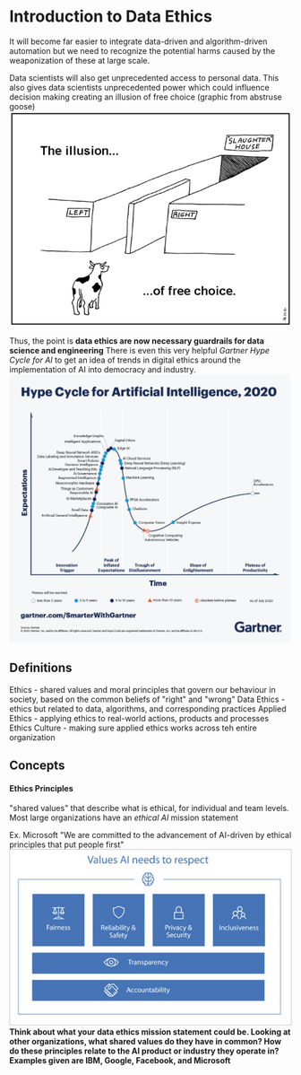 # Introduction to Data Ethics

It will become far easier to integrate data-driven and algorithm-driven automation but we need to recognize the potential harms caused by the weaponization of these at large scale.

Data scientists will also get unprecedented access to personal data. This also gives data scientists unprecedented power which could influence decision making creating an illusion of free choice (graphic from abstruse goose)<br>
![Illusion of Free Choice (Abstruse Goose)](../images/freechoice.png)

Thus, the point is __data ethics are now necessary guardrails for data science and engineering__ There is even this very helpful _Gartner Hype Cycle for AI_ to get an idea of trends in digital ethics around the implementation of AI into democracy and industry.
![Gartner Hype Cycle for AI](../images/hypecycle.png)


## Definitions
Ethics - shared values and moral principles that govern our behaviour in society, based on the common beliefs of "right" and "wrong"
Data Ethics - ethics but related to data, algorithms, and corresponding practices
Applied Ethics - applying ethics to real-world actions, products and processes
Ethics Culture - making sure applied ethics works across teh entire organization

## Concepts

#### Ethics Principles
"shared values" that describe what is ethical, for individual and team levels.
Most large organizations have an _ethical AI_ mission statement

Ex. Microsoft
"We are committed to the advancement of AI-driven by ethical principles that put people first"
![Microsoft ethical AI Mission Statement](../images/microsoftAIms.png) <br>
__Think about what your data ethics mission statement could be. Looking at other organizations, what shared values do they have in common? How do these principles relate to the AI product or industry they operate in?
Examples given are IBM, Google, Facebook, and Microsoft__
